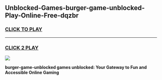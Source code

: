 
## Unblocked-Games-burger-game-unblocked-Play-Online-Free-dqzbr
<h3>
<a href="https://premium76.site?title=burger-game-unblocked&ref=26A">CLICK TO PLAY</a></h3>
<hr>

<h3>
<a href="https://premium76.site?title=burger-game-unblocked&ref=26A">CLICK 2 PLAY</a>
  
</h3>

<a href="https://premium76.site?title=burger-game-unblocked&ref=26A"><img src="https://clearcache.store/games.png"></a>


**burger-game-unblocked games unblocked: Your Gateway to Fun and Accessible Online Gaming**
